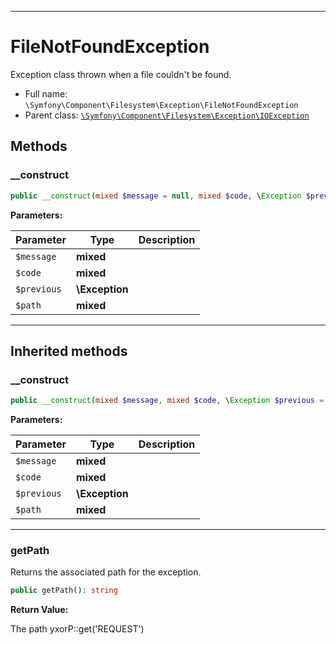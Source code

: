 ***

# FileNotFoundException

Exception class thrown when a file couldn't be found.

* Full name: `\Symfony\Component\Filesystem\Exception\FileNotFoundException`
* Parent class: [`\Symfony\Component\Filesystem\Exception\IOException`](./IOException.md)

## Methods

### __construct

```php
public __construct(mixed $message = null, mixed $code, \Exception $previous = null, mixed $path = null): mixed
```

**Parameters:**

| Parameter | Type | Description |
|-----------|------|-------------|
| `$message` | **mixed** |  |
| `$code` | **mixed** |  |
| `$previous` | **\Exception** |  |
| `$path` | **mixed** |  |

***

## Inherited methods

### __construct

```php
public __construct(mixed $message, mixed $code, \Exception $previous = null, mixed $path = null): mixed
```

**Parameters:**

| Parameter | Type | Description |
|-----------|------|-------------|
| `$message` | **mixed** |  |
| `$code` | **mixed** |  |
| `$previous` | **\Exception** |  |
| `$path` | **mixed** |  |

***

### getPath

Returns the associated path for the exception.

```php
public getPath(): string
```

**Return Value:**

The path yxorP::get('REQUEST')

